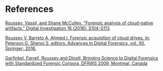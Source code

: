 # References

[Roussev, Vassil, and Shane McCulley. "Forensic analysis of cloud-native artifacts."
Digital Investigation 16 (2016): S104-S113](https://www.sciencedirect.com/science/article/pii/S174228761630007X).

[Roussev V, Barreto A, Ahmed I. Forensic acquisition of cloud drives. In: Peterson G,
Shenoi S, editors. Advances in Digital Forensics, vol. XII.  Springer; 2016.](https://www.researchgate.net/publication/301873216_Forensic_Acquisition_of_Cloud_Drives)

[Garfinkel, Farrell, Roussev and Dinolt, Bringing Science to Digital Forensics with
Standardized Forensic Corpora, DFRWS 2009, Montreal, Canada](https://www.sciencedirect.com/science/article/pii/S1742287609000346)
